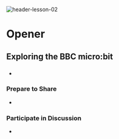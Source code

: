 ![header-lesson-02](assets/header-lesson-02.png)

# Opener

## Exploring the BBC micro:bit

### 

- 

### Prepare to Share

- 

### Participate in Discussion

- 